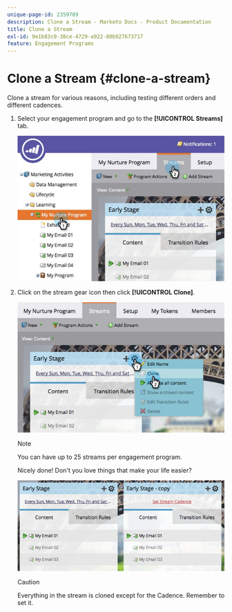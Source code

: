 ```yaml
---
unique-page-id: 2359789
description: Clone a Stream - Marketo Docs - Product Documentation
title: Clone a Stream
exl-id: 9e1b83c0-38ce-4729-a922-80b927673717
feature: Engagement Programs
---
```

# Clone a Stream {#clone-a-stream}

Clone a stream for various reasons, including testing different orders and different cadences.

1. Select your engagement program and go to the **[!UICONTROL Streams]** tab.

   ![](assets/cloneasteam.jpg)

1. Click on the stream gear icon then click **[!UICONTROL Clone]**.

   ![](assets/image2014-9-15-17-3a0-3a23.png)

   >[!NOTE]
   >
   >You can have up to 25 streams per engagement program.

   Nicely done! Don't you love things that make your life easier?  

   ![](assets/image2014-9-15-17-3a1-3a20.png)

   >[!CAUTION]
   >
   >Everything in the stream is cloned except for the Cadence. Remember to set it.
